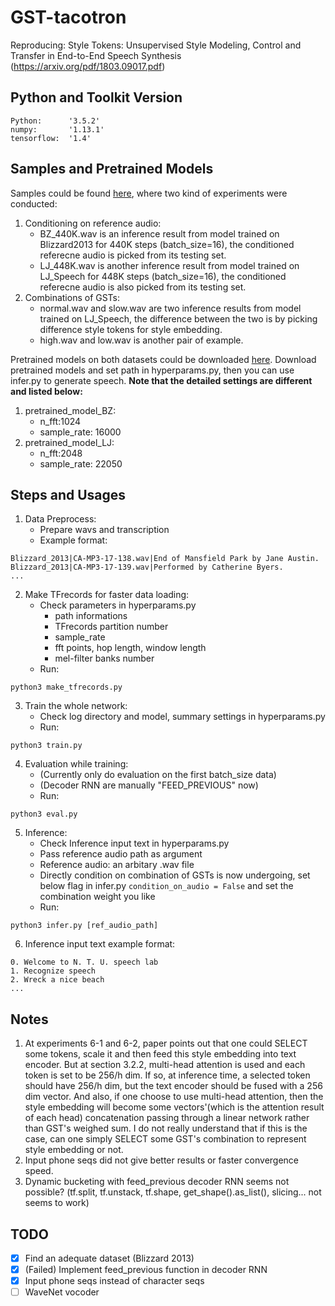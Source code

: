 # GST-tacotron
Reproducing:
Style Tokens: Unsupervised Style Modeling, Control and Transfer in End-to-End Speech Synthesis
(https://arxiv.org/pdf/1803.09017.pdf)

## Python and Toolkit Version
    Python:      '3.5.2'
    numpy:       '1.13.1'
    tensorflow:  '1.4'
    
## Samples and Pretrained Models
Samples could be found [here](./samples), where two kind of experiments were conducted:
1. Conditioning on reference audio:
    * BZ_440K.wav is an inference result from model trained on Blizzard2013 for 440K steps (batch_size=16), the conditioned referecne audio is picked from its testing set.
    * LJ_448K.wav is another inference result from model trained on LJ_Speech for 448K steps (batch_size=16), the conditioned referecne audio is also picked from its testing set.
2. Combinations of GSTs:
    * normal.wav and slow.wav are two inference results from model trained on LJ_Speech, the difference between the two is by picking difference style tokens for style embedding.
    * high.wav and low.wav is another pair of example.

Pretrained models on both datasets could be downloaded [here](http://speech.ee.ntu.edu.tw/~acetylsv/pretrained_model.zip).
Download pretrained models and set path in hyperparams.py, then you can use infer.py to generate speech.
<strong>Note that the detailed settings are different and listed below:</strong>
1. pretrained_model_BZ:
	* n_fft:1024
	* sample_rate: 16000
2. pretrained_model_LJ:
	* n_fft:2048
	* sample_rate: 22050

## Steps and Usages
1. Data Preprocess:
    - Prepare wavs and transcription
    - Example format:
<pre><code>Blizzard_2013|CA-MP3-17-138.wav|End of Mansfield Park by Jane Austin.
Blizzard_2013|CA-MP3-17-139.wav|Performed by Catherine Byers.
...</code></pre>
2. Make TFrecords for faster data loading:
    - Check parameters in hyperparams.py
        - path informations
        - TFrecords partition number
        - sample_rate
        - fft points, hop length, window length
        - mel-filter banks number
    - Run:
<pre><code>python3 make_tfrecords.py</code></pre>
3. Train the whole network:
    - Check log directory and model, summary settings in hyperparams.py
    - Run:
<pre><code>python3 train.py</code></pre>
4. Evaluation while training:
    - (Currently only do evaluation on the first batch_size data)
    - (Decoder RNN are manually "FEED_PREVIOUS" now)
    - Run:
<pre><code>python3 eval.py</code></pre>
5. Inference:
    - Check Inference input text in hyperparams.py
    - Pass reference audio path as argument
    - Reference audio: an arbitary .wav file
    - Directly condition on combination of GSTs is now undergoing, set below flag in infer.py <code>condition_on_audio = False</code> and set the combination weight you like
    - Run:
<pre><code>python3 infer.py [ref_audio_path]</code></pre>
6. Inference input text example format:
<pre><code>0. Welcome to N. T. U. speech lab
1. Recognize speech
2. Wreck a nice beach
...</code></pre>

## Notes
1. At experiments 6-1 and 6-2, paper points out that one could SELECT some tokens, scale it and then feed this style embedding into text encoder. But at section 3.2.2, multi-head attention is used and each token is set to be 256/h dim. 
If so, at inference time, a selected token should have 256/h dim, but the text encoder should be fused with a 256 dim vector. And also, if one choose to use multi-head attention, then the style embedding will become some vectors'(which is the attention result of each head) concatenation passing through a linear network rather than GST's weighed sum. I do not really understand that if this is the case, can one simply SELECT some GST's combination to represent style embedding or not.
2. Input phone seqs did not give better results or faster convergence speed.
3. Dynamic bucketing with feed_previous decoder RNN seems not possible?
   (tf.split, tf.unstack, tf.shape, get_shape().as_list(), slicing... not seems
   to work)
## TODO
- [x] Find an adequate dataset (Blizzard 2013)
- [x] (Failed) Implement feed_previous function in decoder RNN
- [x] Input phone seqs instead of character seqs
- [ ] WaveNet vocoder
